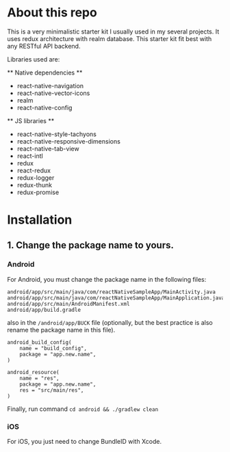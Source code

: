 # About this repo

This is a very minimalistic starter kit I usually used in my several projects. It uses redux architecture with realm database. This starter kit fit best with any RESTful API backend.

Libraries used are:

** Native dependencies **
* react-native-navigation
* react-native-vector-icons
* realm
* react-native-config

** JS libraries **
* react-native-style-tachyons
* react-native-responsive-dimensions
* react-native-tab-view
* react-intl
* redux
* react-redux
* redux-logger
* redux-thunk
* redux-promise

# Installation

## 1. Change the package name to yours.

### Android
For Android, you must change the package name in the following files:
```
android/app/src/main/java/com/reactNativeSampleApp/MainActivity.java
android/app/src/main/java/com/reactNativeSampleApp/MainApplication.java
android/app/src/main/AndroidManifest.xml
android/app/build.gradle
```
also in the `/android/app/BUCK` file (optionally, but the best practice is also rename the package name in this file).
```
android_build_config(
    name = "build_config",
    package = "app.new.name",
)

android_resource(
    name = "res",
    package = "app.new.name",
    res = "src/main/res",
)
```
Finally, run command `cd android && ./gradlew clean`

### iOS
For iOS, you just need to change BundleID with Xcode.
